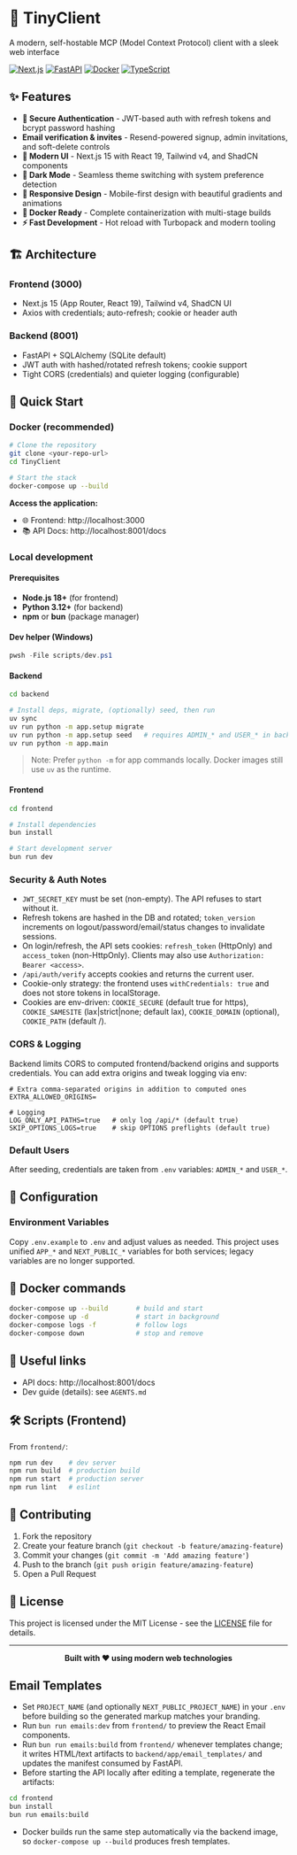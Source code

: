 # 🚀 TinyClient

A modern, self-hostable MCP (Model Context Protocol) client with a sleek web interface 

[![Next.js](https://img.shields.io/badge/Next.js-15-black?logo=next.js)](https://nextjs.org/)
[![FastAPI](https://img.shields.io/badge/FastAPI-0.115+-009688?logo=fastapi)](https://fastapi.tiangolo.com/)
[![Docker](https://img.shields.io/badge/Docker-Ready-2496ED?logo=docker)](https://www.docker.com/)
[![TypeScript](https://img.shields.io/badge/TypeScript-5.0+-3178C6?logo=typescript)](https://www.typescriptlang.org/)

## ✨ Features

- **🔐 Secure Authentication** - JWT-based auth with refresh tokens and bcrypt password hashing
- **Email verification & invites** - Resend-powered signup, admin invitations, and soft-delete controls
- **🎨 Modern UI** - Next.js 15 with React 19, Tailwind v4, and ShadCN components
- **🌙 Dark Mode** - Seamless theme switching with system preference detection
- **📱 Responsive Design** - Mobile-first design with beautiful gradients and animations
- **🐳 Docker Ready** - Complete containerization with multi-stage builds
- **⚡ Fast Development** - Hot reload with Turbopack and modern tooling

## 🏗️ Architecture

### Frontend (3000)
- Next.js 15 (App Router, React 19), Tailwind v4, ShadCN UI
- Axios with credentials; auto-refresh; cookie or header auth

### Backend (8001)
- FastAPI + SQLAlchemy (SQLite default)
- JWT auth with hashed/rotated refresh tokens; cookie support
- Tight CORS (credentials) and quieter logging (configurable)

## 🚀 Quick Start

### Docker (recommended)

```bash
# Clone the repository
git clone <your-repo-url>
cd TinyClient                                                                                                                                                                                                                                                       

# Start the stack
docker-compose up --build
```

**Access the application:**
- 🌐 Frontend: http://localhost:3000
- 📚 API Docs: http://localhost:8001/docs

### Local development

#### Prerequisites
- **Node.js 18+** (for frontend)
- **Python 3.12+** (for backend)
- **npm** or **bun** (package manager)

#### Dev helper (Windows)

```powershell
pwsh -File scripts/dev.ps1
```

#### Backend

```bash
cd backend

# Install deps, migrate, (optionally) seed, then run
uv sync
uv run python -m app.setup migrate
uv run python -m app.setup seed   # requires ADMIN_* and USER_* in backend/.env
uv run python -m app.main
```

> Note: Prefer `python -m` for app commands locally. Docker images still use `uv` as the runtime.

#### Frontend

```bash
cd frontend

# Install dependencies
bun install

# Start development server
bun run dev
```

<!-- Commands are documented once in Quick Start → Backend. Avoid duplicating here. -->

### Security & Auth Notes

- `JWT_SECRET_KEY` must be set (non-empty). The API refuses to start without it.
- Refresh tokens are hashed in the DB and rotated; `token_version` increments on logout/password/email/status changes to invalidate sessions.
- On login/refresh, the API sets cookies: `refresh_token` (HttpOnly) and `access_token` (non-HttpOnly). Clients may also use `Authorization: Bearer <access>`.
- `/api/auth/verify` accepts cookies and returns the current user.
- Cookie-only strategy: the frontend uses `withCredentials: true` and does not store tokens in localStorage.
- Cookies are env-driven: `COOKIE_SECURE` (default true for https), `COOKIE_SAMESITE` (lax|strict|none; default lax), `COOKIE_DOMAIN` (optional), `COOKIE_PATH` (default /).

### CORS & Logging

Backend limits CORS to computed frontend/backend origins and supports credentials. You can add extra origins and tweak logging via env:

```env
# Extra comma-separated origins in addition to computed ones
EXTRA_ALLOWED_ORIGINS=

# Logging
LOG_ONLY_API_PATHS=true   # only log /api/* (default true)
SKIP_OPTIONS_LOGS=true    # skip OPTIONS preflights (default true)
```

### Default Users

After seeding, credentials are taken from `.env` variables: `ADMIN_*` and `USER_*`.

## 🔧 Configuration

### Environment Variables

Copy `.env.example` to `.env` and adjust values as needed. This project uses unified `APP_*` and `NEXT_PUBLIC_*` variables for both services; legacy variables are no longer supported.



## 🐳 Docker commands

```bash
docker-compose up --build       # build and start
docker-compose up -d            # start in background
docker-compose logs -f          # follow logs
docker-compose down             # stop and remove
```

## 🔗 Useful links

- API docs: http://localhost:8001/docs
- Dev guide (details): see `AGENTS.md`

## 🛠️ Scripts (Frontend)

From `frontend/`:
```bash
npm run dev    # dev server
npm run build  # production build
npm run start  # production server
npm run lint   # eslint
```

## 🤝 Contributing

1. Fork the repository
2. Create your feature branch (`git checkout -b feature/amazing-feature`)
3. Commit your changes (`git commit -m 'Add amazing feature'`)
4. Push to the branch (`git push origin feature/amazing-feature`)
5. Open a Pull Request

## 📄 License

This project is licensed under the MIT License - see the [LICENSE](LICENSE) file for details.

---

<div align="center">
  <strong>Built with ❤️ using modern web technologies</strong>
</div>

## Email Templates

- Set `PROJECT_NAME` (and optionally `NEXT_PUBLIC_PROJECT_NAME`) in your `.env` before building so the generated markup matches your branding.
- Run `bun run emails:dev` from `frontend/` to preview the React Email components.
- Run `bun run emails:build` from `frontend/` whenever templates change; it writes HTML/text artifacts to `backend/app/email_templates/` and updates the manifest consumed by FastAPI.
- Before starting the API locally after editing a template, regenerate the artifacts:
```bash
cd frontend
bun install
bun run emails:build
```
- Docker builds run the same step automatically via the backend image, so `docker-compose up --build` produces fresh templates.
